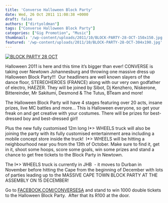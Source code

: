```yaml
---
title: 'Converse Halloween Block Party'
date: Wed, 26 Oct 2011 11:08:38 +0000
draft: false
authors: ["dirtyoldman"]
tags: ["Converse Halloween Block Party"]
categories: ["Gig Promotion", "Music"]
thumbnail: '/wp-content/uploads/2011/10/BLOCK-PARTY-28-OCT-150x150.jpg'
featured: '/wp-content/uploads/2011/10/BLOCK-PARTY-28-OCT-304x190.jpg'
---
```


[![](/wp-content/uploads/2011/10/BLOCK-PARTY-28-OCT-e1319627175905.jpg "BLOCK PARTY 28 OCT")](/2011/10/26/converse-halloween-block-party/block-party-28-oct/)

Halloween 2011 is here and this time it’s bigger than ever! CONVERSE is taking over Newtown Johannesburg and throwing one massive dress up Halloween Block Party!!!  Our headliners are well known slayers of the dance floor, STEREOHEROES (FRANCE) along with our very own godfather of electro, HAEZER. They will be joined by Sibot, Dj Kenzhero, Niskerone, Bittereinder, Mr Sakitumi, Desmond & The Tutus, BTeam and more!

The Halloween Block Party will have 4 stages featuring over 20 acts, insane prizes, live MC battles and more... This is Halloween everyone, so get your freak on and get creative with your costumes. There will be prizes for best-dressed boy and best-dressed girl!

Plus the new fully customised 12m long I\*> WHEELS truck will also be joining the party with its fully customised entertainment area including a mobile concept store inside the truck!  I\*> WHEELS will be hitting a neighbourhood near you from the 13th of October. Make sure to find it, get in it, shoot some hoops, score some goals, win some prizes and stand a chance to get free tickets to the Block Party in Newtown.

The I\*> WHEELS truck is currently in JHB  - it moves to Durban in November before hitting the Cape from the beginning of December with lots of parties leading up to the MASSIVE CAPE TOWN BLOCK PARTY AT THE ASSEMBLY ON 15 DECEMBER!

Go to [FACEBOOK.COM/CONVERSESA](http://facebook.com/conversesa) and stand to win 1000 double tickets to the Halloween Block Party.  After that its R100 at the door.